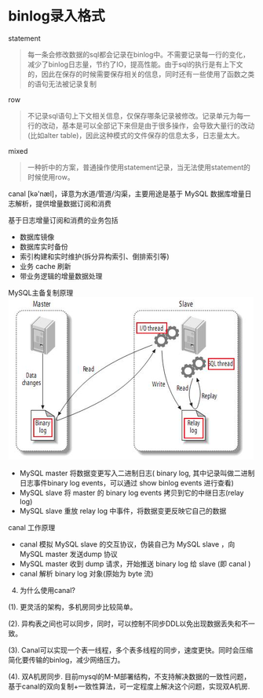 # binlog录入格式

statement 

>每一条会修改数据的sql都会记录在binlog中。不需要记录每一行的变化，减少了binlog日志量，节约了IO，提高性能。由于sql的执行是有上下文的，因此在保存的时候需要保存相关的信息，同时还有一些使用了函数之类的语句无法被记录复制

row

> 不记录sql语句上下文相关信息，仅保存哪条记录被修改。记录单元为每一行的改动，基本是可以全部记下来但是由于很多操作，会导致大量行的改动(比如alter table)，因此这种模式的文件保存的信息太多，日志量太大。

mixed
> 一种折中的方案，普通操作使用statement记录，当无法使用statement的时候使用row。


canal [kə'næl]，译意为水道/管道/沟渠，主要用途是基于 MySQL 数据库增量日志解析，提供增量数据订阅和消费

基于日志增量订阅和消费的业务包括

* 数据库镜像
* 数据库实时备份
* 索引构建和实时维护(拆分异构索引、倒排索引等)
* 业务 cache 刷新
* 带业务逻辑的增量数据处理

MySQL主备复制原理
![主从复制](https://raw.githubusercontent.com/xuke123/tuChuang/master/20200710125316.png)

* MySQL master 将数据变更写入二进制日志( binary log, 其中记录叫做二进制日志事件binary log events，可以通过 show binlog events 进行查看)
* MySQL slave 将 master 的 binary log events 拷贝到它的中继日志(relay log)
* MySQL slave 重放 relay log 中事件，将数据变更反映它自己的数据

canal 工作原理

* canal 模拟 MySQL slave 的交互协议，伪装自己为 MySQL slave ，向 MySQL master 发送dump 协议
* MySQL master 收到 dump 请求，开始推送 binary log 给 slave (即 canal )
* canal 解析 binary log 对象(原始为 byte 流)

4. 为什么使用canal?

(1). 更灵活的架构，多机房同步比较简单。

(2). 异构表之间也可以同步，同时，可以控制不同步DDL以免出现数据丢失和不一致。

(3). Canal可以实现一个表一线程，多个表多线程的同步，速度更快。同时会压缩简化要传输的binlog，减少网络压力。

(4). 双A机房同步. 目前mysql的M-M部署结构，不支持解决数据的一致性问题，基于canal的双向复制+一致性算法，可一定程度上解决这个问题，实现双A机房.




